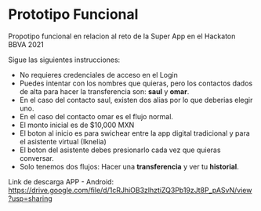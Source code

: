 # Prototipo Funcional
Propotipo funcional en relacion al reto de la Super App en el Hackaton BBVA 2021

Sigue las siguientes instrucciones: 
* No requieres credenciales de acceso en el Login
* Puedes intentar con los nombres que quieras, pero los contactos dados de alta para hacer la transferencia son: **saul** y **omar**.
* En el caso del contacto saul, existen dos alias por lo que deberias elegir uno.
* En el caso del contacto omar es el flujo normal.
* El monto inicial es de $10,000 MXN
* El boton al inicio es para swichear entre la app digital tradicional y para el asistente virtual (Iknelia)
* El boton del asistente debes presionarlo cada vez que quieras conversar.
* Solo tenemos dos flujos: Hacer una **transferencia** y ver tu **historial**.

Link de descarga APP - Android: 
https://drive.google.com/file/d/1cRJhiOB3zlhztiZQ3Pb19zJt8P_pASvN/view?usp=sharing

